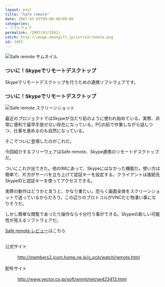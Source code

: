 ```yaml
---
layout: post
title: "Safe remote"
date: 2007-03-03T09:00:00+09:00
categories:
- ソフトウェア
permalink: /2007/03/3501/
catch: http://image.moongift.jp/intro3/remote.png
id: 3482
---
```

 ![Safe remote サムネイル](http://image.moongift.jp/intro3/remote.t.png "Safe remote サムネイル")
  

### ついに！Skypeでリモートデスクトップ
  
Skypeでリモートデスクトップを行うための連携ソフトウェアです。  
<!--more-->  

### ついに！Skypeでリモートデスクトップ
  

![Safe remote スクリーンショット](http://image.moongift.jp/intro3/remote.png "Safe remote スクリーンショット")

  

最近のプロジェクトではSkypeが当たり前のように使われ始めている。実際、非常に便利で最早手放せない存在になっている。PCの前で作業しながら話しつつ、仕事を進めるのも自然になっている。

  

そこでついに登場したのがこれだ。

  

今回紹介するフリーウェアはSafe remote、Skype連携のリモートデスクトップだ。

  

ついにこれが出てきた。他のIMにあって、Skypeにはなかった機能だ。使い方は簡単で、片方がサーバを立ち上げて認証キーを設定する。クライアントは接続先SkypeIDと認証キーを使ってアクセスできる。

  

実際の動作はどうかと言うと、かなり重たい。恐らく画面全体をスクリーンショットで送っているからだろう。この辺りのプロトコルがVNCだと物凄い事になりそうだ。

  

しかし簡単な閲覧であったり操作なら十分行う事ができる。Skypeの新しい可能性が見えるソフトウェアだ。

  

[Safe remote レビュー](http://fw.moongift.jp/review/i-3502.html)はこちら

  
<dl>
<br><dt>公式サイト</dt>
<br><dd><a href="http://members2.jcom.home.ne.jp/v_pcb/watch/remote.html" target="_blank">http://members2.jcom.home.ne.jp/v_pcb/watch/remote.html</a></dd>
<br><dt>配布サイト</dt>
<br><dd><a href="http://www.vector.co.jp/soft/winnt/net/se423413.html" target="_blank">http://www.vector.co.jp/soft/winnt/net/se423413.html</a></dd>
<br>
</dl>